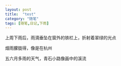 ```yaml
---
layout: post
title:  "test"
category: "随笔"
tags: [随笔,日记,下雨]
---
```


上周下雨后，雨滴垂坠在窗外的铁栏上，折射着翠绿的光点

烟雨朦胧得，像是在杭州

五六月多雨的天气，青石小路像画中的溪流
